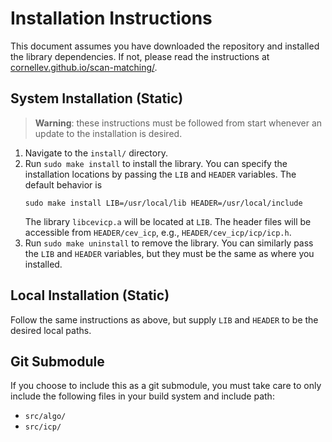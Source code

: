 # Installation Instructions

This document assumes you have downloaded the repository and installed the library dependencies.
If not, please read the instructions at [cornellev.github.io/scan-matching/](https://cornellev.github.io/scan-matching/).

## System Installation (Static)

> **Warning**: these instructions must be followed from start whenever an update to the installation is desired.

1. Navigate to the `install/` directory.
2. Run `sudo make install` to install the library.
    You can specify the installation locations by passing the `LIB` and `HEADER` variables.
    The default behavior is
    ```
    sudo make install LIB=/usr/local/lib HEADER=/usr/local/include
    ```
    The library `libcevicp.a` will be located at `LIB`.
    The header files will be accessible from `HEADER/cev_icp`, e.g., `HEADER/cev_icp/icp/icp.h`.
3.  Run `sudo make uninstall` to remove the library.
    You can similarly pass the `LIB` and `HEADER` variables, but they must be the same as where you installed.

## Local Installation (Static)

Follow the same instructions as above, but supply `LIB` and `HEADER` to be the desired local paths.

## Git Submodule

If you choose to include this as a git submodule, you must take care to only include the following files in your build system and include path:

- `src/algo/`
- `src/icp/`

